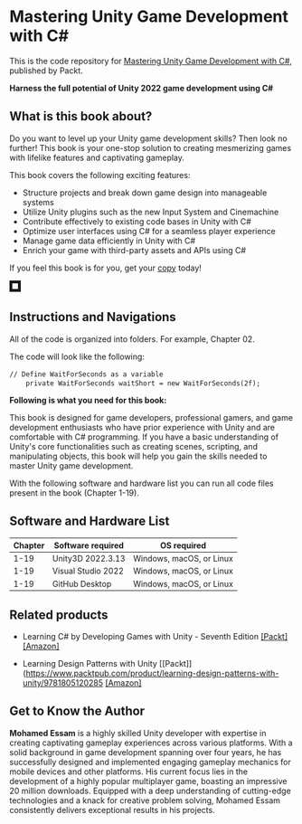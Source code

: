 # Mastering Unity Game Development with C#

<a href="https://www.packtpub.com/product/mastering-unity-game-development-with-c/9781835466360"><img src="https://content.packt.com/B22017/cover_image_small.jpg" alt="" height="256px" align="right"></a>

This is the code repository for [Mastering Unity Game Development with C#](https://www.packtpub.com/product/mastering-unity-game-development-with-c/9781835466360), published by Packt.

**Harness the full potential of Unity 2022 game development using C#**

## What is this book about?
Do you want to level up your Unity game development skills? Then look no further! This book is your one-stop solution to creating mesmerizing games with lifelike features and captivating gameplay.
	
This book covers the following exciting features:
* 	Structure projects and break down game design into manageable systems
* Utilize Unity plugins such as the new Input System and Cinemachine
* Contribute effectively to existing code bases in Unity with C#
* Optimize user interfaces using C# for a seamless player experience
* Manage game data efficiently in Unity with C#
* Enrich your game with third-party assets and APIs using C#

If you feel this book is for you, get your [copy](https://www.amazon.com/dp/1835466362) today!

<a href="https://www.packtpub.com/?utm_source=github&utm_medium=banner&utm_campaign=GitHubBanner"><img src="https://raw.githubusercontent.com/PacktPublishing/GitHub/master/GitHub.png" 
alt="https://www.packtpub.com/" border="5" /></a>


## Instructions and Navigations
All of the code is organized into folders. For example, Chapter 02.

The code will look like the following:
```
// Define WaitForSeconds as a variable
    private WaitForSeconds waitShort = new WaitForSeconds(2f);
```

**Following is what you need for this book:**

This book is designed for game developers, professional gamers, and game development enthusiasts who have prior experience with Unity and are comfortable with C# programming. If you have a basic understanding of Unity's core functionalities such as creating scenes, scripting, and manipulating objects, this book will help you gain the skills needed to master Unity game development.

With the following software and hardware list you can run all code files present in the book (Chapter 1-19).

## Software and Hardware List

| Chapter  | Software required               | OS required                      |
| -------- | --------------------------------| ---------------------------------|
| 1-19     | Unity3D 2022.3.13               | Windows, macOS, or Linux         |
| 1-19     | Visual Studio 2022              | Windows, macOS, or Linux         |
| 1-19     | GitHub Desktop                  | Windows, macOS, or Linux         |


## Related products <Other books you may enjoy>
* Learning C# by Developing Games with Unity - Seventh Edition [[Packt]](https://www.packtpub.com/product/learning-c-by-developing-games-with-unity-seventh-edition/9781837636877) [[Amazon]](https://www.amazon.com/dp/1837636877)

* Learning Design Patterns with Unity [[Packt]](https://www.packtpub.com/product/learning-design-patterns-with-unity/9781805120285 [[Amazon]](https://www.amazon.com/dp/180512028X)

## Get to Know the Author
**Mohamed Essam**
is a highly skilled Unity developer with expertise in creating captivating gameplay experiences across various platforms. With a solid background in game development spanning over four years, he has successfully designed and implemented engaging gameplay mechanics for mobile devices and other platforms. His current focus lies in the development of a highly popular multiplayer game, boasting an impressive 20 million downloads. Equipped with a deep understanding of cutting-edge technologies and a knack for creative problem solving, Mohamed Essam consistently delivers exceptional results in his projects.
